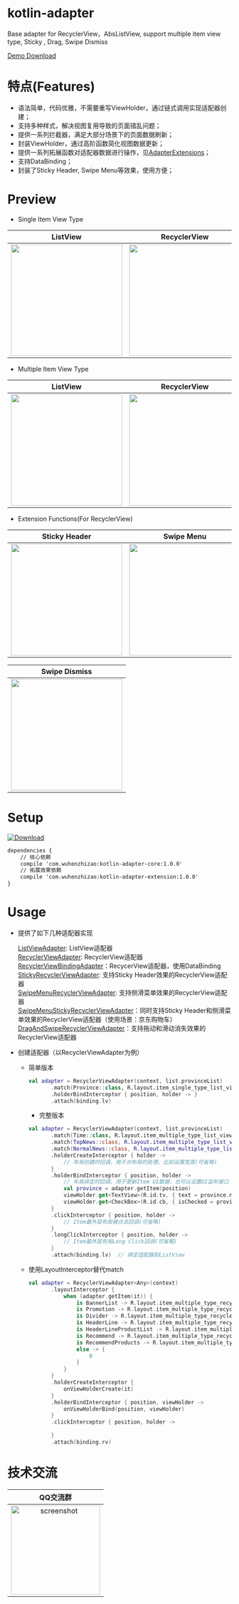 # kotlin-adapter
Base adapter for RecyclerView，AbsListView, support multiple item view type, Sticky , Drag, Swipe Dismiss

[Demo Download](https://www.pgyer.com/cCxm)

特点(Features)
=============
- 语法简单，代码优雅，不需要重写ViewHolder，通过链式调用实现适配器创建；
- 支持多种样式，解决视图复用导致的页面错乱问题；
- 提供一系列拦截器，满足大部分场景下的页面数据刷新；
- 封装ViewHolder，通过高阶函数简化视图数据更新；
- 提供一系列拓展函数对适配器数据进行操作，见[AdapterExtensions](adapter_core/src/main/kotlin/com/wuhenzhizao/adapter/extension/AdapterExtensions.kt)；  
- 支持DataBinding；
- 封装了Sticky Header, Swipe Menu等效果，使用方便；

Preview
=======
- Single Item View Type

|ListView|RecyclerView|RecyclerView + DataBinding|
|:---:|:---:|:---:|
|<img src="screenshots/20171220_221339.gif"  width="250">|<img src="screenshots/20171220_221506.gif"  width="250">|<img src="screenshots/20171220_221641.gif"  width="250">|

- Multiple Item View Type

|ListView|RecyclerView|
|:---:|:---:|
|<img src="screenshots/20171220_221813.gif"  width="250">|<img src="screenshots/20171220_222005.gif"  width="250">|


- Extension Functions(For RecyclerView)

|Sticky Header|Swipe Menu|Drag Item|
|:---:|:---:|:---:|
|<img src="screenshots/20171220_222107.gif"  width="250">|<img src="screenshots/20171220_222633.gif"  width="250">|<img src="screenshots/20171220_222704.gif"  width="250">|

|Swipe Dismiss|
|:---:|
|<img src="screenshots/20171220_222907.gif"  width="250">|

Setup
=====


[![Download](https://api.bintray.com/packages/wuhenzhizao/maven/titlebar/images/download.svg) ](https://bintray.com/wuhenzhizao/maven/titlebar/_latestVersion)  

```xml
dependencies {
    // 核心依赖
    compile 'com.wuhenzhizao:kotlin-adapter-core:1.0.0'
    // 拓展效果依赖
    compile 'com.wuhenzhizao:kotlin-adapter-extension:1.0.0'
}
```

Usage
=====

- 提供了如下几种适配器实现 

  [ListViewAdapter](adapter_core/src/main/kotlin/com/wuhenzhizao/adapter/ListViewAdapter.kt): ListView适配器  
  [RecyclerViewAdapter](adapter_core/src/main/kotlin/com/wuhenzhizao/adapter/RecyclerViewAdapter): RecyclerView适配器  
  [RecyclerViewBindingAdapter](adapter_core/src/main/kotlin/com/wuhenzhizao/adapter/RecyclerViewBindingAdapter)：RecycerView适配器，使用DataBinding  
  [StickyRecyclerViewAdapter](adapter_core/src/main/kotlin/com/wuhenzhizao/adapter/StickyRecyclerViewAdapter): 支持Sticky Header效果的RecyclerView适配器  
  [SwipeMenuRecyclerViewAdapter](adapter_core/src/main/kotlin/com/wuhenzhizao/adapter/SwipeMenuRecyclerViewAdapter): 支持侧滑菜单效果的RecyclerView适配器  
  [SwipeMenuStickyRecyclerViewAdapter](adapter_core/src/main/kotlin/com/wuhenzhizao/adapter/SwipeMenuStickyRecyclerViewAdapter)：同时支持Sticky Header和侧滑菜单效果的RecyclerView适配器（使用场景：京东购物车）  
  [DragAndSwipeRecyclerViewAdapter](adapter_core/src/main/kotlin/com/wuhenzhizao/adapter/DragAndSwipeRecyclerViewAdapter)：支持拖动和滑动消失效果的RecyclerView适配器
  
  
- 创建适配器（以RecyclerViewAdapter为例）  
  - 简单版本

	 ```kotlin
	val adapter = RecyclerViewAdapter(context, list.provinceList)
		    .match(Province::class, R.layout.item_single_type_list_view)  // 注册ViewBean与Item之间的匹配关系（不可省略）
		    .holderBindInterceptor { position, holder -> }
		    .attach(binding.lv)  
	```
	
	- 完整版本

	 ```kotlin
	val adapter = RecyclerViewAdapter(context, list.provinceList)
		    .match(Time::class, R.layout.item_multiple_type_list_view_time)
	        .match(TopNews::class, R.layout.item_multiple_type_list_view_top)
	        .match(NormalNews::class, R.layout.item_multiple_type_list_view_normal)
		    .holderCreateInterceptor { holder ->
				// 布局创建时回调，用于对布局的处理，比如设置宽高(可省略)
		    }
		    .holderBindInterceptor { position, holder ->
		        // 布局绑定时回调，用于更新Item UI数据，也可以设置UI监听接口
		        val province = adapter.getItem(position)
		        viewHolder.get<TextView>(R.id.tv, { text = province.name })
		        viewHolder.get<CheckBox>(R.id.cb, { isChecked = province.checked })
		    }
		    .clickInterceptor { position, holder ->
		        // Item最外层布局被点击回调(可省略)
		    }
		    .longClickInterceptor { position, holder ->
				// Item最外层布局Long Click回调(可省略)
		    }
		    .attach(binding.lv)  // 绑定适配器到ListView
	```  
	
  - 使用LayoutInterceptor替代match   
  
     ```kotlin
	val adapter = RecyclerViewAdapter<Any>(context)
		    .layoutInterceptor {
			    when (adapter.getItem(it)) {
				    is BannerList -> R.layout.item_multiple_type_recycler_view_banner
				    is Promotion -> R.layout.item_multiple_type_recycler_view_promotion
				    is Divider -> R.layout.item_multiple_type_recycler_view_divider
				    is HeaderLine -> R.layout.item_multiple_type_recycler_view_headine
				    is HeaderLineProductList -> R.layout.item_multiple_type_recycler_view_headine_product
				    is Recommend -> R.layout.item_multiple_type_recycler_view_recommend
				    is RecommendProducts -> R.layout.item_multiple_type_recycler_view_recommend_item
				    else -> {
	    				0
					}
				}
			}
			.holderCreateInterceptor {
				onViewHolderCreate(it)
			}
			.holderBindInterceptor { position, viewHolder ->
				onViewHolderBind(position, viewHolder)
			}
			.clickInterceptor { position, holder ->
				
			}
			.attach(binding.rv)
  	```

技术交流
======
|QQ交流群|
|:---:|
|<img src="screenshots/qq_group.jpeg" alt="screenshot"  width="200">|